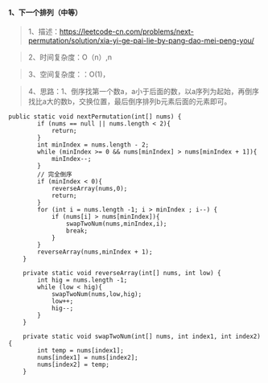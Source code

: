 #### 1、下一个排列（中等）
> 1、描述：https://leetcode-cn.com/problems/next-permutation/solution/xia-yi-ge-pai-lie-by-pang-dao-mei-peng-you/

> 2、时间复杂度：O（n）,n

> 3、空间复杂度：：O(1)，

> 4、思路：1、倒序找第一个数a，a小于后面的数，以a序列为起始，再倒序找比a大的数b，交换位置，最后倒序排列b元素后面的元素即可。

```
public static void nextPermutation(int[] nums) {
        if (nums == null || nums.length < 2){
            return;
        }
        int minIndex = nums.length - 2;
        while (minIndex >= 0 && nums[minIndex] > nums[minIndex + 1]){
            minIndex--;
        }
        // 完全倒序
        if (minIndex < 0){
            reverseArray(nums,0);
            return;
        }
        for (int i = nums.length -1; i > minIndex ; i--) {
            if (nums[i] > nums[minIndex]){
                swapTwoNum(nums,minIndex,i);
                break;
            }
        }
        reverseArray(nums,minIndex + 1);
    }

    private static void reverseArray(int[] nums, int low) {
        int hig = nums.length -1;
        while (low < hig){
            swapTwoNum(nums,low,hig);
            low++;
            hig--;
        }
    }

    private static void swapTwoNum(int[] nums, int index1, int index2) {
        int temp = nums[index1];
        nums[index1] = nums[index2];
        nums[index2] = temp;
    }
```
